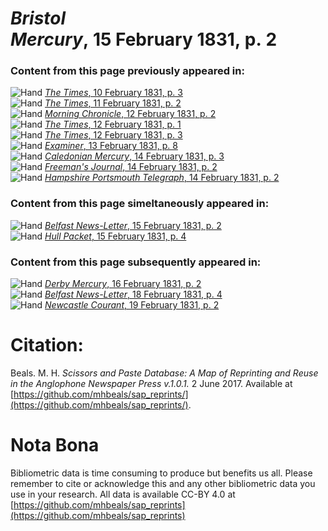 # *Bristol Mercury*, 15 February 1831, p. 2  
  
### Content from this page previously appeared in:  
![Hand](http://scissorsandpaste.net/wp-content/uploads/2017/06/smallhandpointer.png) [*The Times*, 10 February 1831, p. 3](https://mhbeals.github.io/sap_html/The-Times/The-Times-10-February-1831-p-3)  
![Hand](http://scissorsandpaste.net/wp-content/uploads/2017/06/smallhandpointer.png) [*The Times*, 11 February 1831, p. 2](https://mhbeals.github.io/sap_html/The-Times/The-Times-11-February-1831-p-2)  
![Hand](http://scissorsandpaste.net/wp-content/uploads/2017/06/smallhandpointer.png) [*Morning Chronicle*, 12 February 1831, p. 2](https://mhbeals.github.io/sap_html/Morning-Chronicle/Morning-Chronicle-12-February-1831-p-2)  
![Hand](http://scissorsandpaste.net/wp-content/uploads/2017/06/smallhandpointer.png) [*The Times*, 12 February 1831, p. 1](https://mhbeals.github.io/sap_html/The-Times/The-Times-12-February-1831-p-1)  
![Hand](http://scissorsandpaste.net/wp-content/uploads/2017/06/smallhandpointer.png) [*The Times*, 12 February 1831, p. 3](https://mhbeals.github.io/sap_html/The-Times/The-Times-12-February-1831-p-3)  
![Hand](http://scissorsandpaste.net/wp-content/uploads/2017/06/smallhandpointer.png) [*Examiner*, 13 February 1831, p. 8](https://mhbeals.github.io/sap_html/Examiner/Examiner-13-February-1831-p-8)  
![Hand](http://scissorsandpaste.net/wp-content/uploads/2017/06/smallhandpointer.png) [*Caledonian Mercury*, 14 February 1831, p. 3](https://mhbeals.github.io/sap_html/Caledonian-Mercury/Caledonian-Mercury-14-February-1831-p-3)  
![Hand](http://scissorsandpaste.net/wp-content/uploads/2017/06/smallhandpointer.png) [*Freeman's Journal*, 14 February 1831, p. 2](https://mhbeals.github.io/sap_html/Freeman's-Journal/Freeman's-Journal-14-February-1831-p-2)  
![Hand](http://scissorsandpaste.net/wp-content/uploads/2017/06/smallhandpointer.png) [*Hampshire Portsmouth Telegraph*, 14 February 1831, p. 2](https://mhbeals.github.io/sap_html/Hampshire-Portsmouth-Telegraph/Hampshire-Portsmouth-Telegraph-14-February-1831-p-2)  
  
### Content from this page simeltaneously appeared in:  
![Hand](http://scissorsandpaste.net/wp-content/uploads/2017/06/smallhandpointer.png) [*Belfast News-Letter*, 15 February 1831, p. 2](https://mhbeals.github.io/sap_html/Belfast-News-Letter/Belfast-News-Letter-15-February-1831-p-2)  
![Hand](http://scissorsandpaste.net/wp-content/uploads/2017/06/smallhandpointer.png) [*Hull Packet*, 15 February 1831, p. 4](https://mhbeals.github.io/sap_html/Hull-Packet/Hull-Packet-15-February-1831-p-4)  
  
### Content from this page subsequently appeared in:  
![Hand](http://scissorsandpaste.net/wp-content/uploads/2017/06/smallhandpointer.png) [*Derby Mercury*, 16 February 1831, p. 2](https://mhbeals.github.io/sap_html/Derby-Mercury/Derby-Mercury-16-February-1831-p-2)  
![Hand](http://scissorsandpaste.net/wp-content/uploads/2017/06/smallhandpointer.png) [*Belfast News-Letter*, 18 February 1831, p. 4](https://mhbeals.github.io/sap_html/Belfast-News-Letter/Belfast-News-Letter-18-February-1831-p-4)  
![Hand](http://scissorsandpaste.net/wp-content/uploads/2017/06/smallhandpointer.png) [*Newcastle Courant*, 19 February 1831, p. 2](https://mhbeals.github.io/sap_html/Newcastle-Courant/Newcastle-Courant-19-February-1831-p-2)  


# Citation: 

Beals. M. H. *Scissors and Paste Database: A Map of Reprinting and Reuse in the Anglophone Newspaper Press v.1.0.1.* 2 June 2017. Available at [https://github.com/mhbeals/sap_reprints/](https://github.com/mhbeals/sap_reprints/). 

# Nota Bona

Bibliometric data is time consuming to produce but benefits us all. Please remember to cite or acknowledge this and any other bibliometric data you use in your research. All data is available CC-BY 4.0 at [https://github.com/mhbeals/sap_reprints](https://github.com/mhbeals/sap_reprints)